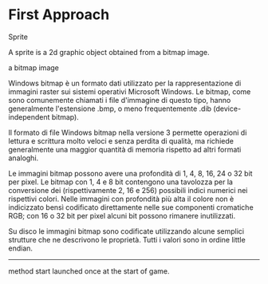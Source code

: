 # First Approach

Sprite

A sprite is a 2d graphic object obtained from a bitmap image.

a bitmap image

Windows bitmap è un formato dati utilizzato per la rappresentazione di immagini raster sui sistemi operativi Microsoft Windows.
Le bitmap, come sono comunemente chiamati i file d'immagine di questo tipo, hanno generalmente l'estensione .bmp, o meno frequentemente .dib (device-independent bitmap).

Il formato di file Windows bitmap nella versione 3 permette operazioni di lettura e scrittura molto veloci e senza perdita di qualità, ma richiede generalmente una maggior quantità di memoria rispetto ad altri formati analoghi.

Le immagini bitmap possono avere una profondità di 1, 4, 8, 16, 24 o 32 bit per pixel. Le bitmap con 1, 4 e 8 bit contengono una tavolozza per la conversione dei (rispettivamente 2, 16 e 256) possibili indici numerici nei rispettivi colori. Nelle immagini con profondità più alta il colore non è indicizzato bensì codificato direttamente nelle sue componenti cromatiche RGB; con 16 o 32 bit per pixel alcuni bit possono rimanere inutilizzati.

Su disco le immagini bitmap sono codificate utilizzando alcune semplici strutture che ne descrivono le proprietà. Tutti i valori sono in ordine little endian.

---

method start
launched once at the start of game.
